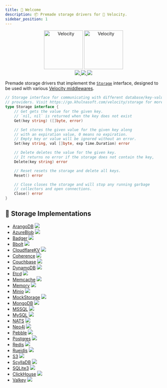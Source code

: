 ```yaml
---
title: 👋 Welcome
description: 📦 Premade storage drivers for 🚀 Velocity.
sidebar_position: 1
---
```


<p align="center">
  <img height="125" alt="Velocity" src="https://raw.githubusercontent.com/khulnasoft/storage/master/.github/logo-dark.svg#gh-dark-mode-only" />
  <img height="125" alt="Velocity" src="https://raw.githubusercontent.com/khulnasoft/storage/master/.github/logo.svg#gh-light-mode-only" />
  <br/>

  <a href="https://pkg.go.dev/go.khulnasoft.com/velocity/storage?tab=doc">
    <img src="https://img.shields.io/badge/%F0%9F%93%9A%20godoc-pkg-00ACD7.svg?color=00ACD7&style=flat"/>
  </a>
  <a href="https://goreportcard.com/report/go.khulnasoft.com/velocity/storage">
    <img src="https://img.shields.io/badge/%F0%9F%93%9D%20goreport-A%2B-75C46B"/>
  </a>
  <a href="https://khulnasoft.com/discord">
    <img src="https://img.shields.io/discord/704680098577514527?style=flat&label=%F0%9F%92%AC%20discord&color=00ACD7"/>
  </a>
</p>

Premade storage drivers that implement the [`Storage`](https://go.khulnasoft.com/velocity/storage/blob/main/storage.go) interface, designed to be used with various [Velocity middlewares](https://github.com/khulnasoft/velocity/tree/master/middleware).

```go
// Storage interface for communicating with different database/key-value
// providers. Visit https://go.khulnasoft.com/velocity/storage for more info.
type Storage interface {
    // Get gets the value for the given key.
    // `nil, nil` is returned when the key does not exist
    Get(key string) ([]byte, error)

    // Set stores the given value for the given key along
    // with an expiration value, 0 means no expiration.
    // Empty key or value will be ignored without an error.
    Set(key string, val []byte, exp time.Duration) error

    // Delete deletes the value for the given key.
    // It returns no error if the storage does not contain the key,
    Delete(key string) error

    // Reset resets the storage and delete all keys.
    Reset() error

    // Close closes the storage and will stop any running garbage
    // collectors and open connections.
    Close() error
}
```

## 📑 Storage Implementations

- [ArangoDB](./arangodb/README.md) <a href="https://go.khulnasoft.com/velocity/storage/actions?query=workflow%3A%22Tests+ArangoDB%22"> <img src="https://img.shields.io/github/actions/workflow/status/khulnasoft/storage/test-arangodb.yml?branch=main&label=%F0%9F%A7%AA%20&style=flat&color=75C46B" /> </a>
- [AzureBlob](./azureblob/README.md) <a href="https://go.khulnasoft.com/velocity/storage/actions?query=workflow%3A%22Tests+Azure+Blob%22"> <img src="https://img.shields.io/github/actions/workflow/status/khulnasoft/storage/test-azureblob.yml?branch=main&label=%F0%9F%A7%AA%20&style=flat&color=75C46B" /> </a>
- [Badger](./badger/README.md) <a href="https://go.khulnasoft.com/velocity/storage/actions?query=workflow%3A%22Tests+Badger%22"> <img src="https://img.shields.io/github/actions/workflow/status/khulnasoft/storage/test-badger.yml?branch=main&label=%F0%9F%A7%AA%20&style=flat&color=75C46B" /> </a>
- [Bbolt](./bbolt) <a href="https://go.khulnasoft.com/velocity/storage/actions?query=workflow%3A%22Tests+Bbolt%22"> <img src="https://img.shields.io/github/actions/workflow/status/khulnasoft/storage/test-bbolt.yml?branch=main&label=%F0%9F%A7%AA%20&style=flat&color=75C46B" /> </a>
- [CloudflareKV](./cloudflarekv/README.md) <a href="https://go.khulnasoft.com/velocity/storage/actions?query=workflow%3A%22Tests+CloudflareKV%22"> <img src="https://img.shields.io/github/actions/workflow/status/khulnasoft/storage/test-cloudflarekv.yml?branch=main&label=%F0%9F%A7%AA%20&style=flat&color=75C46B" /> </a>
- [Coherence](./coherence/README.md) <a href="https://go.khulnasoft.com/velocity/storage/actions?query=workflow%3A%22Tests+Coherence%22"> <img src="https://img.shields.io/github/actions/workflow/status/khulnasoft/storage/test-coherence.yml?branch=main&label=%F0%9F%A7%AA%20&style=flat&color=75C46B" /> </a>
- [Couchbase](./couchbase/README.md) <a href="https://go.khulnasoft.com/velocity/storage/actions?query=workflow%3A%22Tests+Couchbase%22"> <img src="https://img.shields.io/github/actions/workflow/status/khulnasoft/storage/test-couchbase.yml?branch=main&label=%F0%9F%A7%AA%20&style=flat&color=75C46B" /> </a>
- [DynamoDB](./dynamodb/README.md) <a href="https://go.khulnasoft.com/velocity/storage/actions?query=workflow%3A%22Tests+DynamoDB%22"> <img src="https://img.shields.io/github/actions/workflow/status/khulnasoft/storage/test-dynamodb.yml?branch=main&label=%F0%9F%A7%AA%20&style=flat&color=75C46B" /> </a>
- [Etcd](./etcd/README.md) <a href="https://go.khulnasoft.com/velocity/storage/actions?query=workflow%3A%22Tests+Etcd%22"> <img src="https://img.shields.io/github/actions/workflow/status/khulnasoft/storage/test-etcd.yml?branch=main&label=%F0%9F%A7%AA%20&style=flat&color=75C46B" /> </a>
- [Memcache](./memcache/README.md) <a href="https://go.khulnasoft.com/velocity/storage/actions?query=workflow%3A%22Tests+Memcache%22"> <img src="https://img.shields.io/github/actions/workflow/status/khulnasoft/storage/test-memcache.yml?branch=main&label=%F0%9F%A7%AA%20&style=flat&color=75C46B" /> </a>
- [Memory](./memory/README.md) <a href="https://go.khulnasoft.com/velocity/storage/actions?query=workflow%3A%22Tests+Local+Storage%22"> <img src="https://img.shields.io/github/actions/workflow/status/khulnasoft/storage/test-memory.yml?branch=main&label=%F0%9F%A7%AA%20&style=flat&color=75C46B" /> </a>
- [Minio](./minio/README.md) <a href="https://go.khulnasoft.com/velocity/storage/actions?query=workflow%3A%22Tests+Minio%22"> <img src="https://img.shields.io/github/actions/workflow/status/khulnasoft/storage/test-minio.yml?branch=main&label=%F0%9F%A7%AA%20&style=flat&color=75C46B" /> </a>
- [MockStorage](./mockstorage/README.md) <a href="https://go.khulnasoft.com/velocity/storage/actions?query=workflow%3A%22Tests+MockStorage%22"> <img src="https://img.shields.io/github/actions/workflow/status/khulnasoft/storage/test-mockstorage.yml?branch=main&label=%F0%9F%A7%AA%20&style=flat&color=75C46B" /> </a>
- [MongoDB](./mongodb/README.md) <a href="https://go.khulnasoft.com/velocity/storage/actions?query=workflow%3A%22Tests+Mongodb%22"> <img src="https://img.shields.io/github/actions/workflow/status/khulnasoft/storage/test-mongodb.yml?branch=main&label=%F0%9F%A7%AA%20&style=flat&color=75C46B" /> </a>
- [MSSQL](./mssql/README.md) <a href="https://go.khulnasoft.com/velocity/storage/actions?query=workflow%3A%22Tests+MSSQL%22"> <img src="https://img.shields.io/github/actions/workflow/status/khulnasoft/storage/test-mssql.yml?branch=main&label=%F0%9F%A7%AA%20&style=flat&color=75C46B" /> </a>
- [MySQL](./mysql/README.md) <a href="https://go.khulnasoft.com/velocity/storage/actions?query=workflow%3A%22Tests+MySQL%22"> <img src="https://img.shields.io/github/actions/workflow/status/khulnasoft/storage/test-mysql.yml?branch=main&label=%F0%9F%A7%AA%20&style=flat&color=75C46B" /> </a>
- [NATS](./nats/README.md) <a href="https://go.khulnasoft.com/velocity/storage/actions?query=workflow%3A%22Tests%20Nats%20Driver%22"> <img src="https://img.shields.io/github/actions/workflow/status/khulnasoft/storage/test-nats.yml?branch=main&label=%F0%9F%A7%AA%20&style=flat&color=75C46B" /> </a>
- [Neo4j](./neo4j/README.md) <a href="https://go.khulnasoft.com/velocity/storage/actions?query=workflow%3A%22Tests+Neo4j%22"> <img src="https://img.shields.io/github/actions/workflow/status/khulnasoft/storage/test-neo4j.yml?branch=main&label=%F0%9F%A7%AA%20&style=flat&color=75C46B" /> </a>
- [Pebble](./pebble/README.md) <a href="https://go.khulnasoft.com/velocity/storage/actions?query=workflow%3A%22Tests+Pebble%22"> <img src="https://img.shields.io/github/actions/workflow/status/khulnasoft/storage/test-pebble.yml?branch=main&label=%F0%9F%A7%AA%20&style=flat&color=75C46B" /> </a>
- [Postgres](./postgres/README.md) <a href="https://go.khulnasoft.com/velocity/storage/actions?query=workflow%3A%22Tests+Postgres%22"> <img src="https://img.shields.io/github/actions/workflow/status/khulnasoft/storage/test-postgres.yml?branch=main&label=%F0%9F%A7%AA%20&style=flat&color=75C46B" /> </a>
- [Redis](./redis/README.md) <a href="https://go.khulnasoft.com/velocity/storage/actions?query=workflow%3A%22Tests+Redis%22"> <img src="https://img.shields.io/github/actions/workflow/status/khulnasoft/storage/test-redis.yml?branch=main&label=%F0%9F%A7%AA%20&style=flat&color=75C46B" /> </a>
- [Rueidis](./rueidis/README.md) <a href="https://go.khulnasoft.com/velocity/storage/actions?query=workflow%3A%22Tests+rueidis%22"> <img src="https://img.shields.io/github/actions/workflow/status/khulnasoft/storage/test-rueidis.yml?branch=main&label=%F0%9F%A7%AA%20&style=flat&color=75C46B" /> </a>
- [S3](./s3/README.md) <a href="https://go.khulnasoft.com/velocity/storage/actions?query=workflow%3A%22Tests+S3%22"> <img src="https://img.shields.io/github/actions/workflow/status/khulnasoft/storage/test-s3.yml?branch=main&label=%F0%9F%A7%AA%20&style=flat&color=75C46B" /> </a>
- [ScyllaDB](./scylladb/README.md) <a href="https://go.khulnasoft.com/velocity/storage/actions?query=workflow%3A%22Tests+scylladb%22"> <img src="https://img.shields.io/github/actions/workflow/status/khulnasoft/storage/test-scylladb.yml?branch=main&label=%F0%9F%A7%AA%20&style=flat&color=75C46B" /> </a>
- [SQLite3](./sqlite3/README.md) <a href="https://go.khulnasoft.com/velocity/storage/actions?query=workflow%3A%22Tests+Sqlite3%22"> <img src="https://img.shields.io/github/actions/workflow/status/khulnasoft/storage/test-sqlite3.yml?branch=main&label=%F0%9F%A7%AA%20&style=flat&color=75C46B" /> </a>
- [ClickHouse](./clickhouse/README.md) <a href="https://go.khulnasoft.com/velocity/storage/actions?query=workflow%3A%22Tests+Clickhouse%22"> <img src="https://img.shields.io/github/actions/workflow/status/khulnasoft/storage/test-clickhouse.yml?branch=main&label=%F0%9F%A7%AA%20&style=flat&color=75C46B" /> </a>
- [Valkey](./valkey/README.md) <a href="https://go.khulnasoft.com/velocity/storage/actions?query=workflow%3A%22Tests+valkey%22"> <img src="https://img.shields.io/github/actions/workflow/status/khulnasoft/storage/test-valkey.yml?branch=main&label=%F0%9F%A7%AA%20&style=flat&color=75C46B" /> </a>
